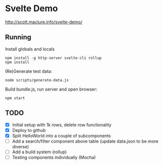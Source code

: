 # Svelte Demo

http://scott.maclure.info/svelte-demo/

## Running

Install globals and locals

```
npm install -g http-server svelte-cli rollup
npm install
```

(Re)Generate test data:

```
node scripts/generate-data.js
```

Build bundle.js, run server and open browser:

```
npm start
```

## TODO

- [x] Initial setup with 1k rows, delete row functionality
- [x] Deploy to github
- [x] Split HelloWorld into a couple of subcomponents
- [ ] Add a search/filter component above table (update data.json to be more diverse)
- [ ] Add a build system (rollup)
- [ ] Testing components individually (Mocha)